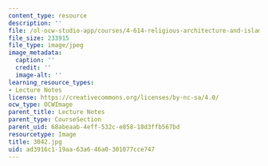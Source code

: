 ```yaml
---
content_type: resource
description: ''
file: /ol-ocw-studio-app/courses/4-614-religious-architecture-and-islamic-cultures-fall-2002/ad3916c119aa63a646a0301077cce747_3042.jpg
file_size: 233915
file_type: image/jpeg
image_metadata:
  caption: ''
  credit: ''
  image-alt: ''
learning_resource_types:
- Lecture Notes
license: https://creativecommons.org/licenses/by-nc-sa/4.0/
ocw_type: OCWImage
parent_title: Lecture Notes
parent_type: CourseSection
parent_uid: 68abeaab-4eff-532c-e858-18d3ffb567bd
resourcetype: Image
title: 3042.jpg
uid: ad3916c1-19aa-63a6-46a0-301077cce747
---
```

